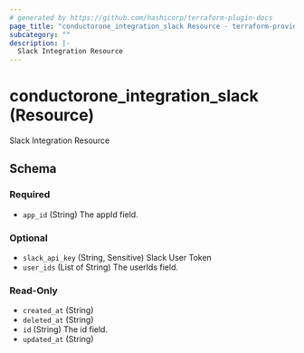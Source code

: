```yaml
---
# generated by https://github.com/hashicorp/terraform-plugin-docs
page_title: "conductorone_integration_slack Resource - terraform-provider-conductorone"
subcategory: ""
description: |-
  Slack Integration Resource
---
```


# conductorone_integration_slack (Resource)

Slack Integration Resource



<!-- schema generated by tfplugindocs -->
## Schema

### Required

- `app_id` (String) The appId field.

### Optional

- `slack_api_key` (String, Sensitive) Slack User Token
- `user_ids` (List of String) The userIds field.

### Read-Only

- `created_at` (String)
- `deleted_at` (String)
- `id` (String) The id field.
- `updated_at` (String)
